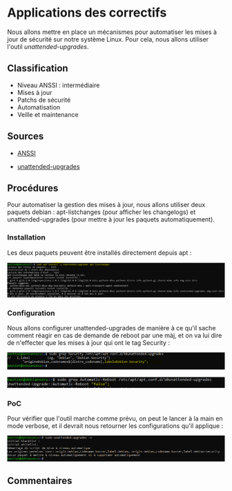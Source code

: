 # Applications des correctifs

Nous allons mettre en place un mécanismes pour automatiser les mises à jour de sécurité sur notre système Linux. Pour cela, nous allons utiliser l'outil _unattended-upgrades_.

## Classification

* Niveau ANSSI : intermédiaire
* Mises à jour
* Patchs de sécurité
* Automatisation
* Veille et maintenance


## Sources

* [ANSSI](https://www.ssi.gouv.fr/uploads/2016/01/linux_configuration-fr-v1.2.pdf)

* [unattended-upgrades](https://www.kanjian.fr/automatiser-mises-a-jour-de-serveur-debian.html#.YGGZxa8zaUl)


## Procédures

Pour automatiser la gestion des mises à jour, nous allons utiliser deux paquets debian : apt-listchanges (pour afficher les changelogs) et unattended-upgrades (pour mettre à jour les paquets automatiquement).

### Installation
Les deux paquets peuvent être installés directement depuis apt :

![](img/application_correctif/installation.PNG)

### Configuration
Nous allons configurer unattended-upgrades de manière à ce qu'il sache comment réagir en cas de demande de reboot par une màj, et on va lui dire de n'effecter que les mises à jour qui ont le tag Security : 

![](img/application_correctif/maj_for_security_only.PNG)

![](img/application_correctif/disable_automatic_reboot.PNG)

### PoC
Pour vérifier que l'outil marche comme prévu, on peut le lancer à la main en mode verbose, et il devrait nous retourner les configurations qu'il applique :

![](img/application_correctif/maj_poc.PNG)


## Commentaires
